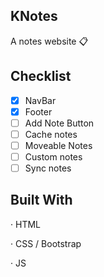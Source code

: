 ## KNotes
A notes website 📋

## Checklist
- [x] NavBar
- [x] Footer
- [ ] Add Note Button
- [ ] Cache notes  
- [ ] Moveable Notes
- [ ] Custom notes
- [ ] Sync notes

## Built With
· HTML

· CSS / Bootstrap

· JS
